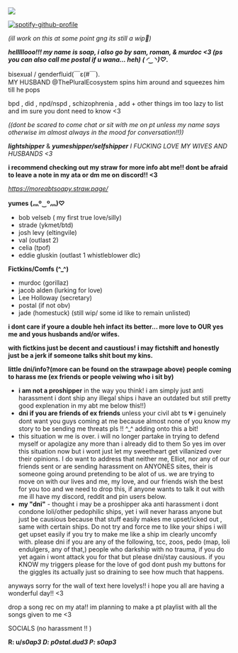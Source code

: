 ## 
![](https://komarev.com/ghpvc/?username=p0staldud3-username&label=stalkers+count)


[![spotify-github-profile](https://spotify-github-profile.kittinanx.com/api/view?uid=31txs26qxzmv5k2hq2exzfeknuoe&cover_image=true&theme=novatorem&show_offline=true&background_color=121212&interchange=false&bar_color=bdc100&bar_color_cover=true)](https://github.com/kittinan/spotify-github-profile)


*(ill work on this at some point gng its still a wip🥹)*



***helllllooo!!! my name is soap, i also go by sam, roman, & murdoc <3 (ps you can also call me postal if u wana... heh) ( ◜‿◝ )♡.***

bisexual / genderfluid(￣ε(#￣).    
MY HUSBAND @ThePluralEcosystem spins him around and squeezes him till he pops



bpd , did , npd/nspd , schizophrenia , add + other things im too lazy to list and im sure you dont need to know <3


*((dont be scared to come chat or sit with me on pt unless my name says otherwise im almost always in the mood for conversation!!))*

***lightshipper*** & ***yumeshipper/selfshipper***
*I FUCKING LOVE MY WIVES AND HUSBANDS <3*



****i recommend checking out my straw for more info abt me!! dont be afraid to leave a note in my ata or dm me on discord!! <3****

*https://moreabtsoapy.straw.page/*



**yumes (灬º‿º灬)♡**
- bob velseb ( my first true love/silly)
- strade (ykmet/btd) 
- josh levy (eltingvile)
- val (outlast 2)
- celia (tpof)
- eddie gluskin (outlast 1 whistleblower dlc)

**Fictkins/Comfs (^_^)**
- murdoc (gorillaz)
- jacob alden (lurking for love)
- Lee Holloway (secretary)
- postal (if not obv)
- jade (homestuck)
(still wip/ some id like to remain unlisted)


**i dont care if youre a double heh infact its better... more love to OUR yes me and yous husbands and/or wifes.**

**with fictkins just be decent and caustious! i may fictshift and honestly just be a jerk if someone talks shit bout my kins.**

****little dni/info?(more can be found on the strawpage above) people coming to harass me (ex friends or people veiwing who i sit by)****
 - **i am not a proshipper** in the way you think! i am simply just anti harassment i dont ship any illegal ships i have an outdated but still pretty good explenation in my abt me below this!!)
 - **dni if you are friends of ex friends** unless your civil abt ts 💔 i genuinely dont want you guys coming at me because almost none of you know my story to be sending me threats pls !! ^_^ adding onto this a bit!
 - this situation w me is over. i will no longer partake in trying to defend myself or apolagize any more than i already did to them So yes im over this situation now but i wont just let my sweetheart get villanized over their opinions. I do want to address that neither me, Elliot, nor any of our friends sent or are sending harassment on ANYONES sites, their is someone going around pretending to be alot of us. we are trying to move on with our lives and me, my love, and our friends wish the best for you too and we need to drop this, if anyone wants to talk it out with me ill have my discord, reddit and pin users below.
 - **my "dni"** - thought i may be a proshipper aka anti harassment i dont condone loli/other pedophilic ships, yet i will never harass anyone but just be causious because that stuff easily makes me upset/icked out , same with certain ships. Do not try and force me to like your ships i will get upset easily if you try to make me like a ship im clearly uncomfy with.
please dni if you are any of the following, tcc, zoos, pedo (map, loli endulgers, any of that,) people who darkship with no trauma, if you do yet again i wont attack you for that but please dni/stay causious. if you KNOW my triggers please for the love of god dont push my buttons for the giggles its actually just so draining to see how much that happens. 

anyways sorry for the wall of text here lovelys!! i hope you all are having a wonderful day!! <3

drop a song rec on my ata!! im planning to make a pt playlist with all the songs given to me <3


SOCIALS (no harassment !! )

**R: u/_s0ap3
D: p0stal.dud3
P: s0ap3_** 
